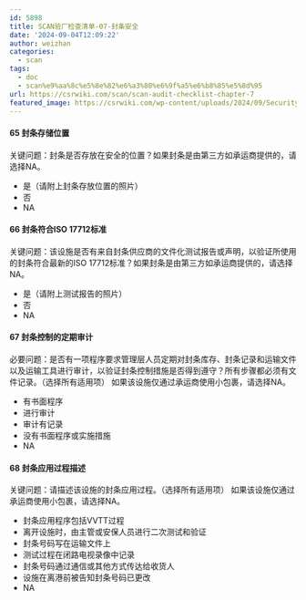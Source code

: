 ```yaml
---
id: 5898
title: SCAN验厂检查清单-07-封条安全
date: '2024-09-04T12:09:22'
author: weizhan
categories:
  - scan
tags:
  - doc
  - scan%e9%aa%8c%e5%8e%82%e6%a3%80%e6%9f%a5%e6%b8%85%e5%8d%95
url: https://csrwiki.com/scan/scan-audit-checklist-chapter-7
featured_image: https://csrwiki.com/wp-content/uploads/2024/09/Security_Seals_590x260.jpg
---
```


#### 65 封条存储位置

关键问题：封条是否存放在安全的位置？如果封条是由第三方如承运商提供的，请选择NA。

- 是（请附上封条存放位置的照片）
- 否
- NA

#### 66 封条符合ISO 17712标准

关键问题：该设施是否有来自封条供应商的文件化测试报告或声明，以验证所使用的封条符合最新的ISO 17712标准？如果封条是由第三方如承运商提供的，请选择NA。

- 是（请附上测试报告的照片）
- 否
- NA

#### 67 封条控制的定期审计

必要问题：是否有一项程序要求管理层人员定期对封条库存、封条记录和运输文件以及运输工具进行审计，以验证封条控制措施是否得到遵守？所有步骤都必须有文件记录。（选择所有适用项） 如果该设施仅通过承运商使用小包裹，请选择NA。

- 有书面程序
- 进行审计
- 审计有记录
- 没有书面程序或实施措施
- NA

#### 68 封条应用过程描述

关键问题：请描述该设施的封条应用过程。（选择所有适用项） 如果该设施仅通过承运商使用小包裹，请选择NA。

- 封条应用程序包括VVTT过程
- 离开设施时，由主管或安保人员进行二次测试和验证
- 封条号码写在运输文件上
- 测试过程在闭路电视录像中记录
- 封条号码通过通信或其他方式传达给收货人
- 设施在离港前被告知封条号码已更改
- NA
